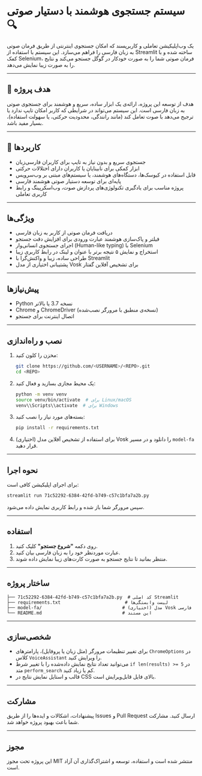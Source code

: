 # سیستم جستجوی هوشمند با دستیار صوتی 🔍

یک وب‌اپلیکیشن تعاملی و کاربرپسند که امکان جستجوی اینترنتی از طریق فرمان صوتی به زبان فارسی را فراهم می‌سازد. این سیستم با استفاده از Streamlit ساخته شده و با کمک Selenium، فرمان صوتی شما را به صورت خودکار در گوگل جستجو می‌کند و نتایج را به صورت زیبا نمایش می‌دهد.

---

## 🎯 هدف پروژه

هدف از توسعه این پروژه، ارائه‌ی یک ابزار ساده، سریع و هوشمند برای جستجوی صوتی به زبان فارسی است. این سیستم می‌تواند در شرایطی که کاربر امکان تایپ ندارد یا ترجیح می‌دهد با صوت تعامل کند (مانند رانندگی، محدودیت حرکتی، یا سهولت استفاده)، بسیار مفید باشد.

---

## 🧠 کاربردها

- جستجوی سریع و بدون نیاز به تایپ برای کاربران فارسی‌زبان
- ابزار کمکی برای نابینایان یا کاربران دارای اختلالات حرکتی
- قابل استفاده در کیوسک‌ها، دستگاه‌های هوشمند، یا سیستم‌های مبتنی بر وب‌سرویس
- پایه‌ای برای توسعه دستیار صوتی هوشمند فارسی
- پروژه مناسب برای یادگیری تکنولوژی‌های پردازش صوت، وب‌اسکرپینگ و رابط‌ کاربری تعاملی

---

## ویژگی‌ها

- دریافت فرمان صوتی از کاربر به زبان فارسی
- فیلتر و پاک‌سازی هوشمند عبارت ورودی برای افزایش دقت جستجو
- اجرای جستجوی انسانی‌وار (Human-like typing) با Selenium
- استخراج و نمایش ۵ نتیجه برتر با عنوان و لینک در رابط کاربری زیبا
- طراحی ساده، زیبا و واکنش‌گرا با Streamlit
- پشتیبانی اختیاری از مدل Vosk برای تشخیص آفلاین گفتار

---

## پیش‌نیازها

- Python نسخه 3.7 یا بالاتر
- Chrome و ChromeDriver (نسخه‌ی منطبق با مرورگر نصب‌شده)
- اتصال اینترنت برای جستجو

---

## نصب و راه‌اندازی

1. مخزن را کلون کنید:

   ```bash
   git clone https://github.com/<USERNAME>/<REPO>.git
   cd <REPO>
   ```

2. یک محیط مجازی بسازید و فعال کنید:

   ```bash
   python -m venv venv
   source venv/bin/activate  # برای Linux/macOS
   venv\\Scripts\\activate  # برای Windows
   ```

3. بسته‌های مورد نیاز را نصب کنید:

   ```bash
   pip install -r requirements.txt
   ```

4. (اختیاری) برای استفاده از تشخیص آفلاین مدل Vosk را دانلود و در مسیر `model-fa` قرار دهید.

---

## نحوه اجرا

برای اجرای اپلیکیشن کافی است:

```bash
streamlit run 71c52292-6384-42fd-b749-c57c1bfa7a2b.py
```

سپس مرورگر شما باز شده و رابط کاربری نمایش داده می‌شود.

---

## استفاده

1. روی دکمه **"شروع جستجو"** کلیک کنید.
2. عبارت موردنظر خود را به زبان فارسی بیان کنید.
3. منتظر بمانید تا نتایج جستجو به صورت کارت‌های زیبا نمایش داده شوند.

---

## ساختار پروژه

```text
├── 71c52292-6384-42fd-b749-c57c1bfa7a2b.py  # کد اصلی Streamlit
├── requirements.txt                        # لیست وابستگی‌ها
├── model-fa/                              # (اختیاری) مدل Vosk فارسی
└── README.md                              # این مستند
```

---

## شخصی‌سازی

- برای تغییر تنظیمات مرورگر (مثل زبان یا پروفایل)، پارامترهای `ChromeOptions` در کلاس `VoiceAssistant` را ویرایش کنید.
- می‌توانید تعداد نتایج نمایش داده‌شده را با تغییر شرط `if len(results) >= 5` در متد `perform_search` کم یا زیاد کنید.
- قالب و استایل نمایش نتایج در CSS بالای فایل قابل‌ویرایش است.

---

## مشارکت

پیشنهادات، اشکالات و ایده‌ها را از طریق Issues و Pull Request ارسال کنید. مشارکت شما باعث بهبود پروژه خواهد شد.

---

## مجوز

این پروژه تحت مجوز MIT منتشر شده است و استفاده، توسعه و اشتراک‌گذاری آن آزاد است.

